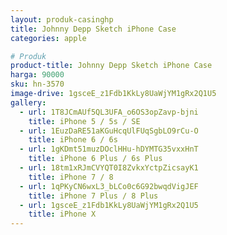 ```yaml
---
layout: produk-casinghp
title: Johnny Depp Sketch iPhone Case
categories: apple

# Produk
product-title: Johnny Depp Sketch iPhone Case
harga: 90000
sku: hn-3570
image-drive: 1gsceE_z1Fdb1KkLy8UaWjYM1gRx2Q1U5
gallery:
  - url: 1T8JCmAUf5QL3UFA_o6OS3opZavp-bjni
    title: iPhone 5 / 5s / SE
  - url: 1EuzDaRE51aKGuHcqUlFUqSgbLO9rCu-O
    title: iPhone 6 / 6s
  - url: 1gKDmt51muzDOclHHu-hDYMTG35vxxHnT
    title: iPhone 6 Plus / 6s Plus
  - url: 18tm1xRJmCVYQT0I8ZvkxYctpZicsayK1
    title: iPhone 7 / 8
  - url: 1qPKyCN6wxL3_bLCo0c6G92bwqdVigJEF
    title: iPhone 7 Plus / 8 Plus
  - url: 1gsceE_z1Fdb1KkLy8UaWjYM1gRx2Q1U5
    title: iPhone X
---
```

